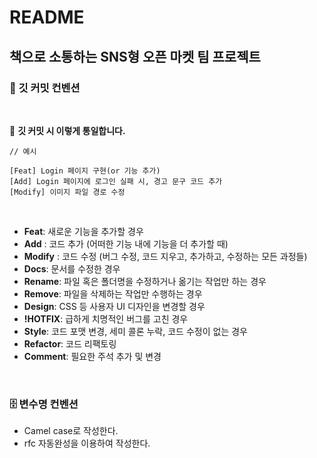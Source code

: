 # README

## 책으로 소통하는 SNS형 오픈 마켓 팀 프로젝트

### 📝 깃 커밋 컨벤션  

<br>

🙌 **깃 커밋 시 이렇게 통일합니다.**  

```shell
// 예시

[Feat] Login 페이지 구현(or 기능 추가)
[Add] Login 페이지에 로그인 실패 시, 경고 문구 코드 추가
[Modify] 이미지 파일 경로 수정
```  

<br>

- **Feat**: 새로운 기능을 추가할 경우
- **Add** : 코드 추가 (어떠한 기능 내에 기능을 더 추가할 때)
- **Modify** : 코드 수정 (버그 수정, 코드 지우고, 추가하고, 수정하는 모든 과정들)
- **Docs**: 문서를 수정한 경우  
- **Rename**: 파일 혹은 폴더명을 수정하거나 옮기는 작업만 하는 경우  
- **Remove**: 파일을 삭제하는 작업만 수행하는 경우
- **Design**: CSS 등 사용자 UI 디자인을 변경할 경우  
- **!HOTFIX**: 급하게 치명적인 버그를 고친 경우  
- **Style**: 코드 포맷 변경, 세미 콜론 누락, 코드 수정이 없는 경우  
- **Refactor**: 코드 리팩토링  
- **Comment**: 필요한 주석 추가 및 변경


<br>

### 🗄️ 변수명 컨벤션

-   Camel case로 작성한다.
-   rfc 자동완성을 이용하여 작성한다.
